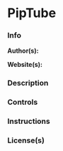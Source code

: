 # PipTube

### Info

**Author(s):**

**Website(s):**

### Description

### Controls

### Instructions

### License(s)
